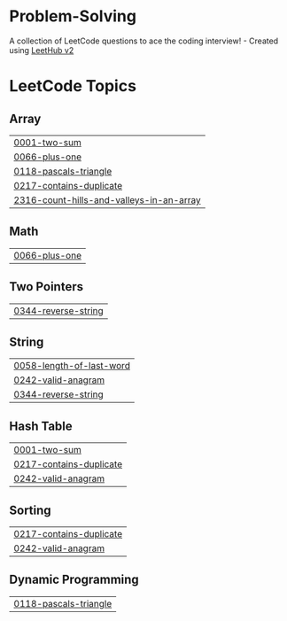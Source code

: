 # Problem-Solving
A collection of LeetCode questions to ace the coding interview! - Created using [LeetHub v2](https://github.com/arunbhardwaj/LeetHub-2.0)

<!---LeetCode Topics Start-->
# LeetCode Topics
## Array
|  |
| ------- |
| [0001-two-sum](https://github.com/Mo7amed3bdelghany/Problem-Solving/tree/master/0001-two-sum) |
| [0066-plus-one](https://github.com/Mo7amed3bdelghany/Problem-Solving/tree/master/0066-plus-one) |
| [0118-pascals-triangle](https://github.com/Mo7amed3bdelghany/Problem-Solving/tree/master/0118-pascals-triangle) |
| [0217-contains-duplicate](https://github.com/Mo7amed3bdelghany/Problem-Solving/tree/master/0217-contains-duplicate) |
| [2316-count-hills-and-valleys-in-an-array](https://github.com/Mo7amed3bdelghany/Problem-Solving/tree/master/2316-count-hills-and-valleys-in-an-array) |
## Math
|  |
| ------- |
| [0066-plus-one](https://github.com/Mo7amed3bdelghany/Problem-Solving/tree/master/0066-plus-one) |
## Two Pointers
|  |
| ------- |
| [0344-reverse-string](https://github.com/Mo7amed3bdelghany/Problem-Solving/tree/master/0344-reverse-string) |
## String
|  |
| ------- |
| [0058-length-of-last-word](https://github.com/Mo7amed3bdelghany/Problem-Solving/tree/master/0058-length-of-last-word) |
| [0242-valid-anagram](https://github.com/Mo7amed3bdelghany/Problem-Solving/tree/master/0242-valid-anagram) |
| [0344-reverse-string](https://github.com/Mo7amed3bdelghany/Problem-Solving/tree/master/0344-reverse-string) |
## Hash Table
|  |
| ------- |
| [0001-two-sum](https://github.com/Mo7amed3bdelghany/Problem-Solving/tree/master/0001-two-sum) |
| [0217-contains-duplicate](https://github.com/Mo7amed3bdelghany/Problem-Solving/tree/master/0217-contains-duplicate) |
| [0242-valid-anagram](https://github.com/Mo7amed3bdelghany/Problem-Solving/tree/master/0242-valid-anagram) |
## Sorting
|  |
| ------- |
| [0217-contains-duplicate](https://github.com/Mo7amed3bdelghany/Problem-Solving/tree/master/0217-contains-duplicate) |
| [0242-valid-anagram](https://github.com/Mo7amed3bdelghany/Problem-Solving/tree/master/0242-valid-anagram) |
## Dynamic Programming
|  |
| ------- |
| [0118-pascals-triangle](https://github.com/Mo7amed3bdelghany/Problem-Solving/tree/master/0118-pascals-triangle) |
<!---LeetCode Topics End-->